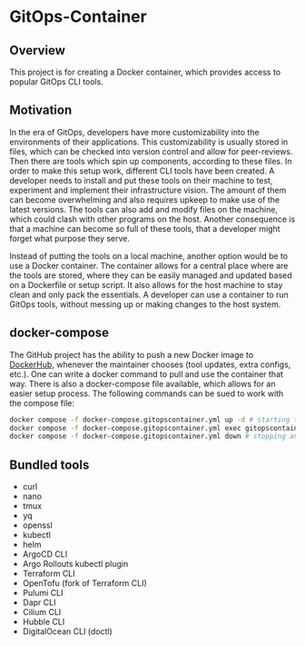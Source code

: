 # GitOps-Container

## Overview
This project is for creating a Docker container, which provides access to popular GitOps CLI tools.

## Motivation
In the era of GitOps, developers have more customizability into the environments of their applications. This customizability is usually stored in files, which can be checked into version control and allow for peer-reviews. Then there are tools which spin up components, according to these files.
In order to make this setup work, different CLI tools have been created. A developer needs to install and put these tools on their machine to test, experiment and implement their infrastructure vision. The amount of them can become overwhelming and also requires upkeep to make use of the latest versions. The tools can also add and modify files on the machine, which could clash with other programs on the host. Another consequence is that a machine can become so full of these tools, that a developer might forget what purpose they serve.

Instead of putting the tools on a local machine, another option would be to use a Docker container. The container allows for a central place where are the tools are stored, where they can be easily managed and updated based on a Dockerfile or setup script. It also allows for the host machine to stay clean and only pack the essentials. A developer can use a container to run GitOps tools, without messing up or making changes to the host system.

## docker-compose
The GitHub project has the ability to push a new Docker image to [DockerHub](https://hub.docker.com/repository/docker/mrtech12/gitops-container), whenever the maintainer chooses (tool updates, extra configs, etc.).
One can write a docker command to pull and use the container that way. There is also a docker-compose file available, which allows for an easier setup process. The following commands can be sued to work with the compose file:
```bash
docker compose -f docker-compose.gitopscontainer.yml up -d # starting the container in the background
docker compose -f docker-compose.gitopscontainer.yml exec gitopscontainer sh # accessing the container
docker compose -f docker-compose.gitopscontainer.yml down # stopping and deleting the container

```

## Bundled tools
- curl
- nano
- tmux
- yq
- openssl
- kubectl
- helm
- ArgoCD CLI
- Argo Rollouts kubectl plugin
- Terraform CLI
- OpenTofu (fork of Terraform CLI)
- Pulumi CLI
- Dapr CLI
- Cilium CLI
- Hubble CLI
- DigitalOcean CLI (doctl)